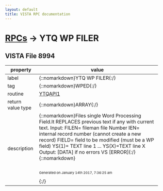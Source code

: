 ```yaml
---
layout: default
title: VISTA RPC documentation
---
```




# [RPCs](TableOfContent.md) &#8594; YTQ WP FILER 


 ## VISTA File 8994 


 property | value 
--- | --- 
 label | {::nomarkdown}YTQ WP FILER{:/}
 tag | {::nomarkdown}WPED{:/}
 routine | [YTQAPI1](http://code.osehra.org/dox/Routine_YTQAPI1_source.html)
 return value type | {::nomarkdown}ARRAY{:/}
 description | {::nomarkdown}Files single Word Processing Field.It REPLACES previous text if any with current text. Input:   FILEN= fileman file Number   IEN= internal record number (cannot create a new record)   FIELD= field to be modified (must be a WP field)   YS(1)= TEXT line 1   ...   YS(X)=TEXT line X Output:   [DATA] if no errors VS [ERROR]{:/}{::nomarkdown} <br/><br/><p style="font-size: 11px">Generated on January 14th 2017, 7:36:25 am</p>{:/}